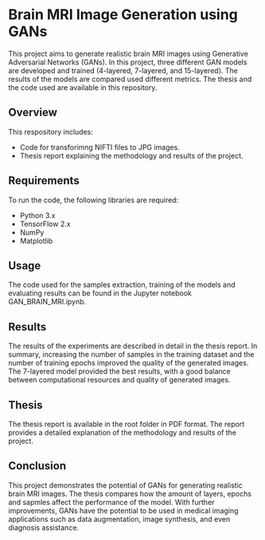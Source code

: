 # Brain MRI Image Generation using GANs
This project aims to generate realistic brain MRI images using Generative Adversarial Networks (GANs). In this project, three different GAN models are developed and trained (4-layered, 7-layered, and 15-layered). The results of the models are compared used different metrics. The thesis and the code used are available in this repository.

## Overview
This respository includes:
* Code for transforimng NIFTI files to JPG images.
* Thesis report explaining the methodology and results of the project.

## Requirements
To run the code, the following libraries are required:

* Python 3.x
* TensorFlow 2.x
* NumPy
* Matplotlib

## Usage
The code used for the samples extraction, training of the models and evaluating results can be found in the Jupyter notebook GAN_BRAIN_MRI.ipynb.

## Results
The results of the experiments are described in detail in the thesis report. In summary, increasing the number of samples in the training dataset and the number of training epochs improved the quality of the generated images. The 7-layered model provided the best results, with a good balance between computational resources and quality of generated images.

## Thesis
The thesis report is available in the root folder in PDF format. The report provides a detailed explanation of the methodology and results of the project.

## Conclusion
This project demonstrates the potential of GANs for generating realistic brain MRI images. The thesis compares how the amount of layers, epochs and sapmles affect the performance of the model. With further improvements, GANs have the potential to be used in medical imaging applications such as data augmentation, image synthesis, and even diagnosis assistance.
